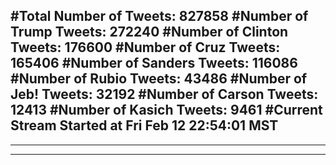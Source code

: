 #Total Number of Tweets: 827858 
#Number of Trump Tweets: 272240
#Number of Clinton Tweets: 176600
#Number of Cruz Tweets: 165406
#Number of Sanders Tweets: 116086
#Number of Rubio Tweets: 43486
#Number of Jeb! Tweets: 32192
#Number of Carson Tweets: 12413
#Number of Kasich Tweets: 9461
#Current Stream Started at Fri Feb 12 22:54:01 MST
---
---
---
